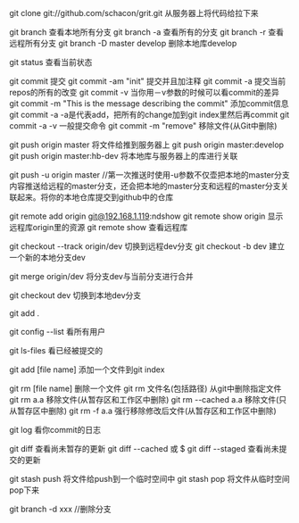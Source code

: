 git clone git://github.com/schacon/grit.git 从服务器上将代码给拉下来

git branch 查看本地所有分支
git branch -a 查看所有的分支
git branch -r 查看远程所有分支
git branch -D master develop 删除本地库develop

git status 查看当前状态 

git commit 提交 
git commit -am "init" 提交并且加注释 
git commit -a 提交当前repos的所有的改变
git commit -v 当你用－v参数的时候可以看commit的差异
git commit -m "This is the message describing the commit" 添加commit信息
git commit -a -a是代表add，把所有的change加到git index里然后再commit
git commit -a -v 一般提交命令
git commit -m "remove" 移除文件(从Git中删除)

git push origin master 将文件给推到服务器上 
git push origin master:develop
git push origin master:hb-dev 将本地库与服务器上的库进行关联

git push -u origin master //第一次推送时使用-u参数不仅壶把本地的master分支内容推送给远程的master分支，还会把本地的master分支和远程的master分支关联起来。将你的本地仓库提交到github中的仓库


git remote add origin git@192.168.1.119:ndshow 
git remote show origin 显示远程库origin里的资源 
git remote show 查看远程库

git checkout --track origin/dev 切换到远程dev分支
git checkout -b dev 建立一个新的本地分支dev

git merge origin/dev 将分支dev与当前分支进行合并

git checkout dev 切换到本地dev分支

git add .

git config --list 看所有用户

git ls-files 看已经被提交的

git add [file name] 添加一个文件到git index

git rm [file name] 删除一个文件
git rm 文件名(包括路径) 从git中删除指定文件
git rm a.a 移除文件(从暂存区和工作区中删除)
git rm --cached a.a 移除文件(只从暂存区中删除)
git rm -f a.a 强行移除修改后文件(从暂存区和工作区中删除)

git log 看你commit的日志

git diff 查看尚未暂存的更新
git diff --cached 或 $ git diff --staged 查看尚未提交的更新

git stash push 将文件给push到一个临时空间中
git stash pop 将文件从临时空间pop下来

git branch -d xxx //删除分支




